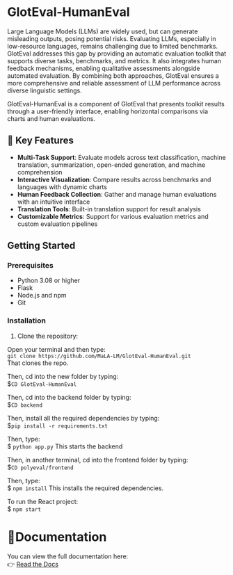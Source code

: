 # GlotEval-HumanEval

Large Language Models (LLMs) are widely used, but can generate misleading outputs, posing potential risks. Evaluating LLMs, especially in low-resource languages, remains challenging due to limited benchmarks. GlotEval
addresses this gap by providing an automatic evaluation toolkit that supports diverse tasks, benchmarks, and metrics. It also integrates human feedback mechanisms, enabling qualitative assessments alongside automated evaluation. By combining both approaches, GlotEval ensures a more comprehensive and reliable assessment of LLM performance across diverse linguistic settings.

GlotEval-HumanEval is a component of GlotEval that presents toolkit results through a user-friendly interface, enabling horizontal comparisons via charts and human evaluations.

## 🌟 Key Features

- **Multi-Task Support**: Evaluate models across text classification, machine translation, summarization, open-ended generation, and machine comprehension
- **Interactive Visualization**: Compare results across benchmarks and languages with dynamic charts
- **Human Feedback Collection**: Gather and manage human evaluations with an intuitive interface
- **Translation Tools**: Built-in translation support for result analysis
- **Customizable Metrics**: Support for various evaluation metrics and custom evaluation pipelines

## Getting Started

### Prerequisites

- Python 3.08 or higher
- Flask
- Node.js and npm
- Git

### Installation

1. Clone the repository:

Open your terminal and then type:\
`git clone https://github.com/MaLA-LM/GlotEval-HumanEval.git` \
That clones the repo.

Then, cd into the new folder by typing:\
$`CD GlotEval-HumanEval`

Then, cd into the backend folder by typing:\
$`CD backend`

Then, install all the required dependencies by typing:\
$`pip install -r requirements.txt`

Then, type:\
$ `python app.py`
This starts the backend

Then, in another terminal, cd into the frontend folder by typing:\
$`CD polyeval/frontend`

Then, type:\
$ `npm install`
This installs the required dependencies.

To run the React project:\
$ `npm start`

# 📖Documentation

You can view the full documentation here:  
👉 [Read the Docs](https://gloteval-humaneval.readthedocs.io/en/latest/)
